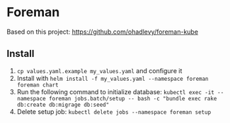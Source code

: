 # Foreman

Based on this project: https://github.com/ohadlevy/foreman-kube

## Install
1. ``cp values.yaml.example my_values.yaml`` and configure it
2. Install with ``helm install -f my_values.yaml --namespace foreman foreman chart``
3. Run the following command to initialize database: ``kubectl exec -it --namespace foreman jobs.batch/setup -- bash -c "bundle exec rake db:create db:migrage db:seed"``
4. Delete setup job: ``kubectl delete jobs --namespace foreman setup``
